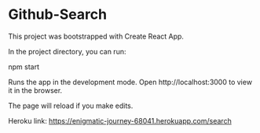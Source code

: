 # Github-Search

This project was bootstrapped with Create React App.

In the project directory, you can run:

npm start

Runs the app in the development mode.
Open http://localhost:3000 to view it in the browser.

The page will reload if you make edits.


Heroku link: https://enigmatic-journey-68041.herokuapp.com/search
